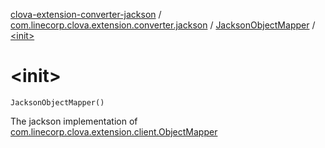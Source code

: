 [clova-extension-converter-jackson](../../index.md) / [com.linecorp.clova.extension.converter.jackson](../index.md) / [JacksonObjectMapper](index.md) / [&lt;init&gt;](./-init-.md)

# &lt;init&gt;

`JacksonObjectMapper()`

The jackson implementation of [com.linecorp.clova.extension.client.ObjectMapper](#)

